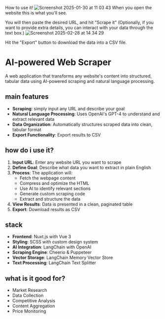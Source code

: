 How to use it!
![Screenshot 2025-01-30 at 11 03 43](https://github.com/user-attachments/assets/6ca94607-a2aa-4314-98fc-9e08f8c8769d)
When you open the website this is what you'll see.

You will then paste the desired URL, and hit "Scrape it"
(Optionally, if you want to provide extra details, you can interact with your data through the text box.)
![Screenshot 2025-02-28 at 14 34 29](https://github.com/user-attachments/assets/8c2baf5d-0375-47ff-92e7-1a978634032d)

Hit the "Export" button to download the data into a CSV file.




# AI-powered Web Scraper

A web application that transforms any website's content into structured, tabular data using AI-powered scraping and natural language processing.

## main features

- **Scraping**: simply input any URL and describe your goal
- **Natural Language Processing**: Uses OpenAI's GPT-4 to understand and extract relevant data
- **Data Organization**: Automatically structures scraped data into clean, tabular format
- **Export Functionality**: Export results to CSV
  
## how do i use it?

1. **Input URL**: Enter any website URL you want to scrape
2. **Define Goal**: Describe what data you want to extract in plain English
3. **Process**: The application will:
   - Fetch the webpage content
   - Compress and optimize the HTML
   - Use AI to identify relevant sections
   - Generate custom scraping code
   - Extract and structure the data
4. **View Results**: Data is presented in a clean, paginated table
5. **Export**: Download results as CSV

## stack

- **Frontend**: Nuxt.js with Vue 3
- **Styling**: SCSS with custom design system
- **AI Integration**: LangChain with OpenAI
- **Scraping Engine**: Cheerio & Puppeteer
- **Vector Storage**: LangChain Memory Vector Store
- **Text Processing**: LangChain Text Splitter

## what is it good for?

- Market Research
- Data Collection
- Competitive Analysis
- Content Aggregation
- Price Monitoring
